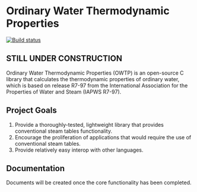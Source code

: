 # Ordinary Water Thermodynamic Properties

[![Build status](https://ci.appveyor.com/api/projects/status/rrr2gbi0pw2dkynv?svg=true)](https://ci.appveyor.com/project/jonathan-rizk/owtp)

## STILL UNDER CONSTRUCTION

Ordinary Water Thermodynamic Properties (OWTP) is an open-source C library that calculates the thermodynamic properties of ordinary water, which is based on release R7-97 from the International Association for the Properties of Water and Steam (IAPWS R7-97).

## Project Goals

1. Provide a thoroughly-tested, lightweight library that provides conventional steam tables functionality.
2. Encourage the proliferation of applications that would require the use of conventional steam tables.
3. Provide relatively easy interop with other languages.

## Documentation

Documents will be created once the core functionality has been completed.

